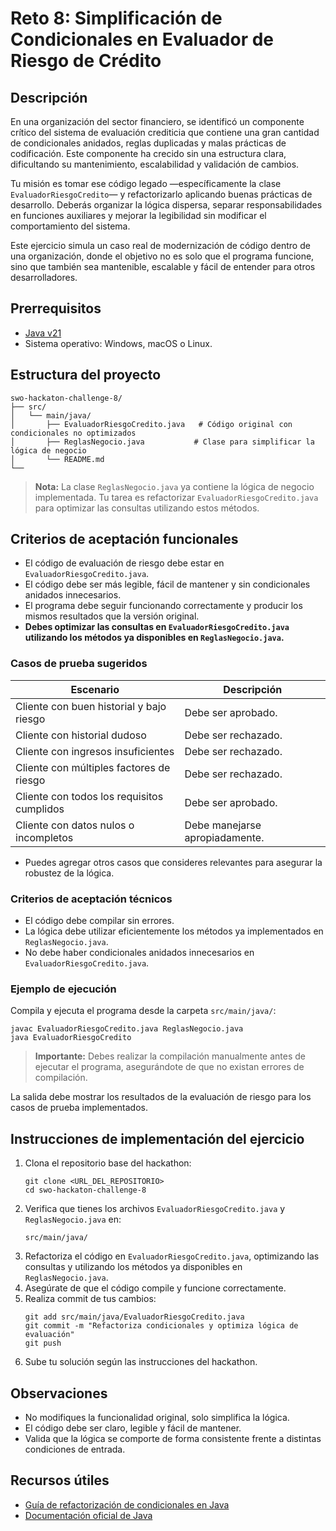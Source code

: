 # Reto 8: Simplificación de Condicionales en Evaluador de Riesgo de Crédito

## Descripción
En una organización del sector financiero, se identificó un componente crítico del sistema de evaluación crediticia que contiene una gran cantidad de condicionales anidados, reglas duplicadas y malas prácticas de codificación. Este componente ha crecido sin una estructura clara, dificultando su mantenimiento, escalabilidad y validación de cambios.

Tu misión es tomar ese código legado —específicamente la clase `EvaluadorRiesgoCredito`— y refactorizarlo aplicando buenas prácticas de desarrollo. Deberás organizar la lógica dispersa, separar responsabilidades en funciones auxiliares y mejorar la legibilidad sin modificar el comportamiento del sistema.

Este ejercicio simula un caso real de modernización de código dentro de una organización, donde el objetivo no es solo que el programa funcione, sino que también sea mantenible, escalable y fácil de entender para otros desarrolladores.

## Prerrequisitos
- [Java v21](https://www.oracle.com/co/java/technologies/downloads/)
- Sistema operativo: Windows, macOS o Linux.

## Estructura del proyecto
```
swo-hackaton-challenge-8/
├── src/
│   └── main/java/
│       ├── EvaluadorRiesgoCredito.java   # Código original con condicionales no optimizados
│       ├── ReglasNegocio.java           # Clase para simplificar la lógica de negocio
│       └── README.md
└── 
```

> **Nota:** La clase `ReglasNegocio.java` ya contiene la lógica de negocio implementada. Tu tarea es refactorizar `EvaluadorRiesgoCredito.java` para optimizar las consultas utilizando estos métodos.

## Criterios de aceptación funcionales
- El código de evaluación de riesgo debe estar en `EvaluadorRiesgoCredito.java`.
- El código debe ser más legible, fácil de mantener y sin condicionales anidados innecesarios.
- El programa debe seguir funcionando correctamente y producir los mismos resultados que la versión original.
- **Debes optimizar las consultas en `EvaluadorRiesgoCredito.java` utilizando los métodos ya disponibles en `ReglasNegocio.java`.**

### Casos de prueba sugeridos
| Escenario | Descripción |
|-----------|-------------|
| Cliente con buen historial y bajo riesgo | Debe ser aprobado. |
| Cliente con historial dudoso | Debe ser rechazado. |
| Cliente con ingresos insuficientes | Debe ser rechazado. |
| Cliente con múltiples factores de riesgo | Debe ser rechazado. |
| Cliente con todos los requisitos cumplidos | Debe ser aprobado. |
| Cliente con datos nulos o incompletos | Debe manejarse apropiadamente. |

- Puedes agregar otros casos que consideres relevantes para asegurar la robustez de la lógica.

### Criterios de aceptación técnicos
- El código debe compilar sin errores.
- La lógica debe utilizar eficientemente los métodos ya implementados en `ReglasNegocio.java`.
- No debe haber condicionales anidados innecesarios en `EvaluadorRiesgoCredito.java`.

### Ejemplo de ejecución
Compila y ejecuta el programa desde la carpeta `src/main/java/`:
```
javac EvaluadorRiesgoCredito.java ReglasNegocio.java
java EvaluadorRiesgoCredito
```
> **Importante:** Debes realizar la compilación manualmente antes de ejecutar el programa, asegurándote de que no existan errores de compilación.

La salida debe mostrar los resultados de la evaluación de riesgo para los casos de prueba implementados.

## Instrucciones de implementación del ejercicio
1. Clona el repositorio base del hackathon:
   ```
   git clone <URL_DEL_REPOSITORIO>
   cd swo-hackaton-challenge-8
   ```
2. Verifica que tienes los archivos `EvaluadorRiesgoCredito.java` y `ReglasNegocio.java` en:
   ```
   src/main/java/
   ```
3. Refactoriza el código en `EvaluadorRiesgoCredito.java`, optimizando las consultas y utilizando los métodos ya disponibles en `ReglasNegocio.java`.
4. Asegúrate de que el código compile y funcione correctamente.
5. Realiza commit de tus cambios:
   ```
   git add src/main/java/EvaluadorRiesgoCredito.java
   git commit -m "Refactoriza condicionales y optimiza lógica de evaluación"
   git push
   ```
6. Sube tu solución según las instrucciones del hackathon.

## Observaciones
- No modifiques la funcionalidad original, solo simplifica la lógica.
- El código debe ser claro, legible y fácil de mantener.
- Valida que la lógica se comporte de forma consistente frente a distintas condiciones de entrada.

## Recursos útiles
- [Guía de refactorización de condicionales en Java](https://refactoring.guru/es/replace-nested-conditional-with-guard-clauses)
- [Documentación oficial de Java](https://docs.oracle.com/en/java/)
